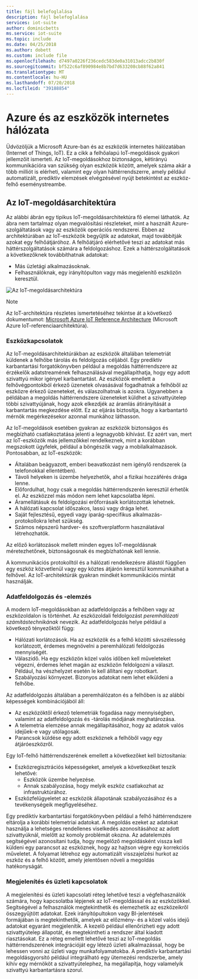 ```yaml
---
title: fájl belefoglalása
description: fájl belefoglalása
services: iot-suite
author: dominicbetts
ms.service: iot-suite
ms.topic: include
ms.date: 04/25/2018
ms.author: dobett
ms.custom: include file
ms.openlocfilehash: d7497a0226f236cedc583de0a31013adcc2b830f
ms.sourcegitcommit: bf522c6af890984e8b7bd7d633208cb88f62a841
ms.translationtype: MT
ms.contentlocale: hu-HU
ms.lasthandoff: 07/20/2018
ms.locfileid: "39188854"
---
```

# <a name="azure-and-the-internet-of-things"></a>Azure és az eszközök internetes hálózata

Üdvözöljük a Microsoft Azure-ban és az eszközök internetes hálózatában (Internet of Things, IoT). Ez a cikk a felhőalapú IoT-megoldások gyakori jellemzőit ismerteti. Az IoT-megoldásokhoz biztonságos, kétirányú kommunikációra van szükség olyan eszközök között, amelyek száma akár a több milliót is elérheti, valamint egy olyan háttérrendszerre, amely például automatizált, prediktív elemzések elvégzésével nyújt betekintést az eszköz-felhő eseménystreambe.

## <a name="iot-solution-architecture"></a>Az IoT-megoldásarchitektúra

Az alábbi ábrán egy tipikus IoT-megoldásarchitektúra fő elemei láthatók. Az ábra nem tartalmaz olyan megvalósítási részleteket, mint a használt Azure-szolgáltatások vagy az eszközök operációs rendszerei. Ebben az architektúrában az IoT-eszközök begyűjtik az adatokat, majd továbbítják azokat egy felhőátjáróhoz. A felhőátjáró elérhetővé teszi az adatokat más háttérszolgáltatások számára a feldolgozáshoz. Ezek a háttérszolgáltatások a következőknek továbbíthatnak adatokat:

* Más üzletági alkalmazásoknak.
* Felhasználóknak, egy irányítópulton vagy más megjelenítő eszközön keresztül.

![Az IoT-megoldásarchitektúra][img-solution-architecture]

> [!NOTE]
> Az IoT-architektúra részletes ismertetéséhez tekintse át a következő dokumentumot: [Microsoft Azure IoT Reference Architecture][lnk-refarch] (Microsoft Azure IoT-referenciaarchitektúra).

### <a name="device-connectivity"></a>Eszközkapcsolatok

Az IoT-megoldásarchitektúrákban az eszközök általában telemetriát küldenek a felhőbe tárolás és feldolgozás céljából. Egy prediktív karbantartási forgatókönyvben például a megoldás háttérrendszere az érzékelők adatstreamének felhasználásával megállapíthatja, hogy egy adott szivattyú mikor igényel karbantartást. Az eszközök emellett a felhővégpontokból érkező üzenetek olvasásával fogadhatnak a felhőből az eszközre érkező üzeneteket, és válaszolhatnak is azokra. Ugyanebben a példában a megoldás háttérrendszere üzeneteket küldhet a szivattyútelep többi szivattyújának, hogy azok elkezdjék az áramlás átirányítását a karbantartás megkezdése előtt. Ez az eljárás biztosítja, hogy a karbantartó mérnök megérkezésekor azonnal munkához láthasson.

Az IoT-megoldások esetében gyakran az eszközök biztonságos és megbízható csatlakoztatása jelenti a legnagyobb kihívást. Ez azért van, mert az IoT-eszközök más jellemzőkkel rendelkeznek, mint a korábban megszokott ügyfelek, például a böngészők vagy a mobilalkalmazások. Pontosabban, az IoT-eszközök:

* Általában beágyazott, emberi beavatkozást nem igénylő rendszerek (a telefonokkal ellentétben).
* Távoli helyeken is üzembe helyezhetők, ahol a fizikai hozzáférés drága lenne.
* Előfordulhat, hogy csak a megoldás háttérrendszerén keresztül érhetők el. Az eszközzel más módon nem lehet kapcsolatba lépni.
* Áramellátásuk és feldolgozási erőforrásaik korlátozottak lehetnek.
* A hálózati kapcsolat időszakos, lassú vagy drága lehet.
* Saját fejlesztésű, egyedi vagy iparág-specifikus alkalmazás-protokollokra lehet szükség.
* Számos népszerű hardver- és szoftverplatform használatával létrehozhatók.

Az előző korlátozások mellett minden egyes IoT-megoldásnak méretezhetőnek, biztonságosnak és megbízhatónak kell lennie.

A kommunikációs protokolltól és a hálózati rendelkezésre állástól függően egy eszköz közvetlenül vagy egy köztes átjárón keresztül kommunikálhat a felhővel. Az IoT-architektúrák gyakran mindkét kommunikációs mintát használják.

### <a name="data-processing-and-analytics"></a>Adatfeldolgozás és -elemzés

A modern IoT-megoldásokban az adatfeldolgozás a felhőben vagy az eszközoldalon is történhet. Az eszközoldali feldolgozást *peremhálózati számítástechnikának* nevezik. Az adatfeldolgozás helye például a következő tényezőktől függ:

* Hálózati korlátozások. Ha az eszközök és a felhő közötti sávszélesség korlátozott, érdemes megnövelni a peremhálózati feldolgozás mennyiségét.
* Válaszidő. Ha egy eszközön közel valós időben kell műveleteket végezni, érdemes lehet magán az eszközön feldolgozni a választ. Például, ha vészhelyzet esetén le kell állítani egy robotkart.
* Szabályozási környezet. Bizonyos adatokat nem lehet elküldeni a felhőbe.

Az adatfeldolgozás általában a peremhálózaton és a felhőben is az alábbi képességek kombinációjából áll:

* Az eszközöktől érkező telemetriák fogadása nagy mennyiségben, valamint az adatfeldolgozás és -tárolás módjának meghatározása.
* A telemetria elemzése annak megállapításához, hogy az adatok valós idejűek-e vagy utólagosak.
* Parancsok küldése egy adott eszköznek a felhőből vagy egy átjáróeszközről.

Egy IoT-felhő háttérrendszerének emellett a következőket kell biztosítania:

* Eszközregisztrációs képességeket, amelyek a következőket teszik lehetővé:
    * Eszközök üzembe helyezése.
    * Annak szabályozása, hogy melyik eszköz csatlakozhat az infrastruktúrához.
* Eszközfelügyeletet az eszközök állapotának szabályozásához és a tevékenységeik megfigyeléséhez.

Egy prediktív karbantartási forgatókönyvben például a felhő háttérrendszere eltárolja a korábbi telemetriai adatokat. A megoldás ezeket az adatokat használja a lehetséges rendellenes viselkedés azonosításához az adott szivattyúknál, mielőtt az komoly problémát okozna. Az adatelemzés segítségével azonosítani tudja, hogy megelőző megoldásként vissza kell küldeni egy parancsot az eszköznek, hogy az hajtson végre egy korrekciós műveletet. A folyamat létrehoz egy automatizált visszajelzési hurkot az eszköz és a felhő között, amely jelentősen növeli a megoldás hatékonyságát.

### <a name="presentation-and-business-connectivity"></a>Megjelenítés és üzleti kapcsolatok

A megjelenítési és üzleti kapcsolati réteg lehetővé teszi a végfelhasználók számára, hogy kapcsolatba lépjenek az IoT-megoldással és az eszközökkel. Segítségével a felhasználók megtekinthetik és elemezhetik az eszközeikről összegyűjtött adatokat. Ezek irányítópultokon vagy BI-jelentések formájában is megtekinthetők, amelyek az előzmény- és a közel valós idejű adatokat egyaránt megjelenítik. A kezelő például ellenőrizheti egy adott szivattyútelep állapotát, és megtekintheti a rendszer által kiadott riasztásokat. Ez a réteg emellett lehetővé teszi az IoT-megoldás háttérrendszerének integrációját egy létező üzleti alkalmazással, hogy be lehessen vonni az üzleti vagy munkafolyamatokba. A prediktív karbantartási megoldásgyorsító például integrálható egy ütemezési rendszerbe, amely kihív egy mérnököt a szivattyútelephez, ha megállapítja, hogy valamelyik szivattyú karbantartásra szorul.

[img-solution-architecture]: ./media/iot-azure-and-iot/iot-reference-architecture.png
[img-dashboard]: ./media/iot-azure-and-iot/iot-suite.png

[lnk-iot-hub]: ../articles/iot-hub/about-iot-hub.md
[lnk-iot-suite]: ../articles/iot-accelerators/about-iot-accelerators.md
[lnk-machinelearning]: http://azure.microsoft.com/documentation/services/machine-learning/
[Azure IoT solution accelerators]: http://azure.microsoft.com/solutions/iot
[lnk-protocol-gateway]:  ../articles/iot-hub/iot-hub-protocol-gateway.md
[lnk-refarch]: http://download.microsoft.com/download/A/4/D/A4DAD253-BC21-41D3-B9D9-87D2AE6F0719/Microsoft_Azure_IoT_Reference_Architecture.pdf

